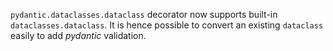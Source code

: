 `pydantic.dataclasses.dataclass` decorator now supports built-in `dataclasses.dataclass`.
It is hence possible to convert an existing `dataclass` easily to add *pydantic* validation.